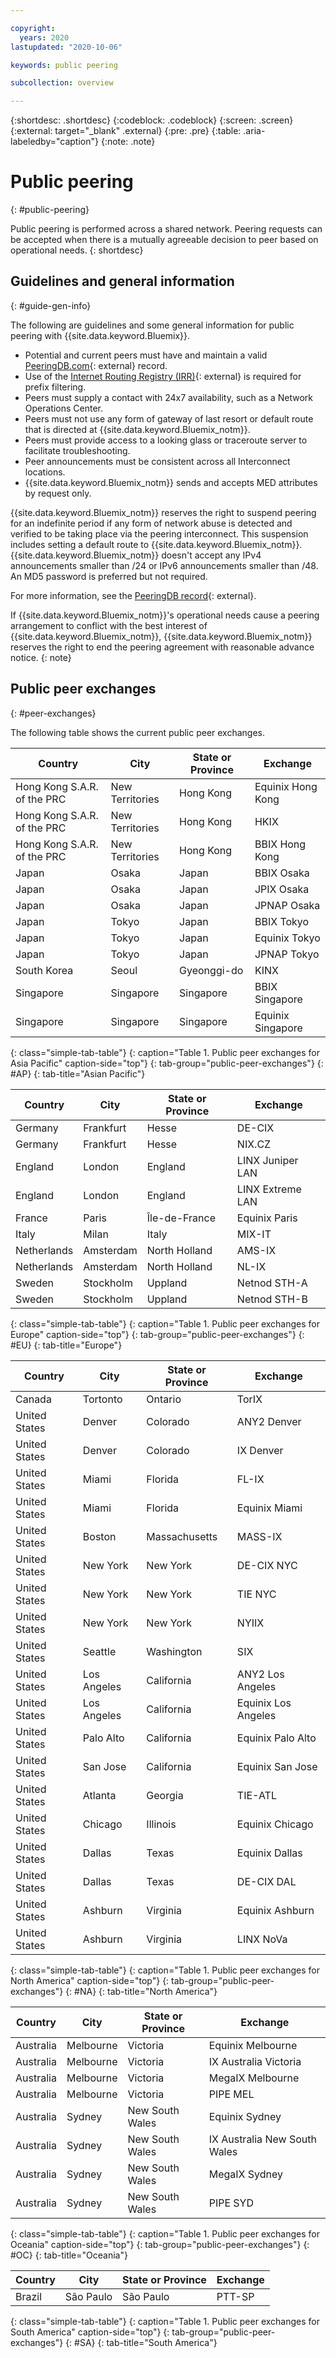 ```yaml
---

copyright:
  years: 2020
lastupdated: "2020-10-06"

keywords: public peering

subcollection: overview

---
```


{:shortdesc: .shortdesc}
{:codeblock: .codeblock}
{:screen: .screen}
{:external: target="_blank" .external}
{:pre: .pre}
{:table: .aria-labeledby="caption"}
{:note: .note}

# Public peering 
{: #public-peering}

Public peering is performed across a shared network. Peering requests can be accepted when there is a mutually agreeable decision to peer based on operational needs. 
{: shortdesc}


## Guidelines and general information
{: #guide-gen-info}

The following are guidelines and some general information for public peering with {{site.data.keyword.Bluemix}}. 

- Potential and current peers must have and maintain a valid [PeeringDB.com](https://www.peeringdb.com/){: external}  record.
- Use of the [Internet Routing Registry (IRR)](http://www.irr.net/){: external}  is required for prefix filtering.
- Peers must supply a contact with 24x7 availability, such as a Network Operations Center.
- Peers must not use any form of gateway of last resort or default route that is directed at {{site.data.keyword.Bluemix_notm}}.
- Peers must provide access to a looking glass or traceroute server to facilitate troubleshooting.
- Peer announcements must be consistent across all Interconnect locations.
- {{site.data.keyword.Bluemix_notm}} sends and accepts MED attributes by request only.

{{site.data.keyword.Bluemix_notm}} reserves the right to suspend peering for an indefinite period if any form of network abuse is detected and verified to be taking place via the peering interconnect. This suspension includes setting a default route to {{site.data.keyword.Bluemix_notm}}. {{site.data.keyword.Bluemix_notm}} doesn't accept any IPv4 announcements smaller than /24 or IPv6 announcements smaller than /48. An MD5 password is preferred but not required.

For more information, see the [PeeringDB record](https://www.peeringdb.com/asn/36351){: external}.

If {{site.data.keyword.Bluemix_notm}}'s operational needs cause a peering arrangement to conflict with the best interest of {{site.data.keyword.Bluemix_notm}}, {{site.data.keyword.Bluemix_notm}} reserves the right to end the peering agreement with reasonable advance notice.
{: note}

## Public peer exchanges
{: #peer-exchanges}

The following table shows the current public peer exchanges.

| Country                       | City            | State or Province  | Exchange          |
|-------------------------------|-----------------|--------------------|-------------------|
| Hong Kong S.A.R. of the PRC   | New Territories | Hong Kong          | Equinix Hong Kong |
| Hong Kong S.A.R. of the PRC   | New Territories | Hong Kong          | HKIX              |
| Hong Kong S.A.R. of the PRC	  | New Territories | Hong Kong          | BBIX Hong Kong    |
| Japan	                        | Osaka           | Japan 	           | BBIX Osaka       |
| Japan	                        | Osaka	          | Japan 	           | JPIX Osaka       |
| Japan	                        | Osaka	          | Japan 	           | JPNAP Osaka       |
| Japan	                        | Tokyo           | Japan	             | BBIX Tokyo        |
| Japan	                        | Tokyo	          | Japan	             | Equinix Tokyo     |
| Japan	                        | Tokyo	          | Japan 	           | JPNAP Tokyo       |
| South Korea	                  | Seoul	          | Gyeonggi-do	       | KINX              |
| Singapore	                    | Singapore	      | Singapore          | BBIX Singapore    |
| Singapore	                    | Singapore	      | Singapore          | Equinix Singapore |
{: class="simple-tab-table"}
{: caption="Table 1. Public peer exchanges for Asia Pacific" caption-side="top"}
{: tab-group="public-peer-exchanges"}
{: #AP}
{: tab-title="Asian Pacific"}

| Country     | City      | State or Province  | Exchange         |
|-------------|-----------|--------------------|------------------|
| Germany	    | Frankfurt	| Hesse	             | DE-CIX           |
| Germany	    | Frankfurt	| Hesse	             | NIX.CZ           |
| England	    | London	  | England            | LINX Juniper LAN |
| England	    | London	  | England            | LINX Extreme LAN |
| France	    | Paris	    | Île-de-France	     | Equinix Paris    |
| Italy	      | Milan	    | Italy	             | MIX-IT           |
| Netherlands | Amsterdam	| North Holland      | AMS-IX           |
| Netherlands	| Amsterdam	| North Holland      | NL-IX            |
| Sweden	    | Stockholm	| Uppland	           | Netnod STH-A     |
| Sweden	    | Stockholm	| Uppland	           | Netnod STH-B     |
{: class="simple-tab-table"}
{: caption="Table 1. Public peer exchanges for Europe" caption-side="top"}
{: tab-group="public-peer-exchanges"}
{: #EU}
{: tab-title="Europe"}

| Country       | City        | State or Province | Exchange            |
|---------------|-------------|-------------------|---------------------|
| Canada	      | Tortonto	  | Ontario	          | TorIX               |
| United States | Denver	    | Colorado	        | ANY2 Denver         |
| United States	| Denver	    | Colorado	        | IX Denver           |
| United States	| Miami	      | Florida	          | FL-IX               |
| United States	| Miami	      | Florida	          | Equinix Miami       |
| United States	| Boston	    | Massachusetts     | MASS-IX             |
| United States	| New York	  | New York	        | DE-CIX NYC          | 
| United States	| New York	  | New York	        | TIE NYC             |
| United States	| New York	  | New York	        | NYIIX               |
| United States	| Seattle	    | Washington	      | SIX                 |
| United States	| Los Angeles	| California	      | ANY2 Los Angeles    | 
| United States	| Los Angeles	| California	      | Equinix Los Angeles |
| United States	| Palo Alto	  | California 	      | Equinix Palo Alto   |
| United States	| San Jose	  | California	      | Equinix San Jose    |
| United States	| Atlanta	    | Georgia	          | TIE-ATL             |
| United States	| Chicago	    | Illinois	        | Equinix Chicago     |
| United States	| Dallas	    | Texas	            | Equinix Dallas      |
| United States	| Dallas	    | Texas	            | DE-CIX DAL          |
| United States	| Ashburn	    | Virginia	        | Equinix Ashburn     |
| United States	| Ashburn	    | Virginia	        | LINX NoVa           |
{: class="simple-tab-table"}
{: caption="Table 1. Public peer exchanges for North America" caption-side="top"}
{: tab-group="public-peer-exchanges"}
{: #NA}
{: tab-title="North America"}

| Country   | City      | State or Province      | Exchange                     |
|-----------|-----------|------------------------|------------------------------|
| Australia	| Melbourne	| Victoria               | Equinix Melbourne            |
| Australia	| Melbourne	| Victoria	             | IX Australia Victoria        |
| Australia	| Melbourne	| Victoria	             | MegaIX Melbourne             |
| Australia	| Melbourne	| Victoria	             | PIPE MEL                     |
| Australia	| Sydney	  | New South Wales        | Equinix Sydney               |
| Australia	| Sydney	  | New South Wales	       | IX Australia New South Wales |
| Australia	| Sydney	  | New South Wales	       | MegaIX Sydney                |
| Australia | Sydney	  | New South Wales	       | PIPE SYD                     |
{: class="simple-tab-table"}
{: caption="Table 1. Public peer exchanges for Oceania" caption-side="top"}
{: tab-group="public-peer-exchanges"}
{: #OC}
{: tab-title="Oceania"}

| Country | City      | State or Province | Exchange |
|---------|-----------|-------------------|----------|
| Brazil	| São Paulo | São Paulo	        | PTT-SP   |
{: class="simple-tab-table"}
{: caption="Table 1. Public peer exchanges for South America" caption-side="top"}
{: tab-group="public-peer-exchanges"}
{: #SA}
{: tab-title="South America"}
